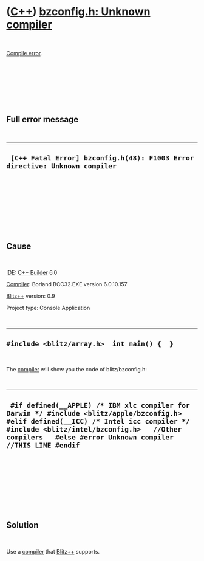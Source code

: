 



 

 

 

 

 

([C++](Cpp.htm)) [bzconfig.h: Unknown compiler](CppCompileErrorBzconfigHunknownCompiler.htm)
============================================================================================

 

[Compile error](CppCompileError.htm).

 

 

 

 

Full error message
------------------

 

  ------------------------------------------------------------------------------
  ` [C++ Fatal Error] bzconfig.h(48): F1003 Error directive: Unknown compiler`
  ------------------------------------------------------------------------------

 

 

 

 

 

Cause
-----

 

[IDE](CppIde.htm): [C++ Builder](CppBuilder.htm) 6.0

[Compiler](CppCompiler.htm): Borland BCC32.EXE version 6.0.10.157

[Blitz++](CppBlitzpp.htm) version: 0.9

Project type: Console Application

 

  -----------------------------------------------
  ` #include <blitz/array.h>  int main() {  } `
  -----------------------------------------------

 

The [compiler](CppCompiler.htm) will show you the code of
blitz/bzconfig.h:

 

  ------------------------------------------------------------------------------------------------------------------------------------------------------------------------------------------------------------------------------------------------------
  ` #if defined(__APPLE) /* IBM xlc compiler for Darwin */ #include <blitz/apple/bzconfig.h>   #elif defined(__ICC) /* Intel icc compiler */ #include <blitz/intel/bzconfig.h>   //Other compilers   #else #error Unknown compiler //THIS LINE #endif`
  ------------------------------------------------------------------------------------------------------------------------------------------------------------------------------------------------------------------------------------------------------

 

 

 

 

 

Solution
--------

 

Use a [compiler](CppCompiler.htm) that [Blitz++](CppBlitzpp.htm)
supports.

 

 

 

 

 





 




